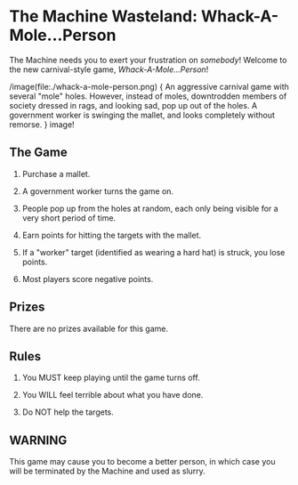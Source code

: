# The Machine Wasteland: Whack-A-Mole...Person

The Machine needs you to exert your frustration on *somebody*! Welcome to the new carnival-style game, *Whack-A-Mole...Person*!

/image(file:./whack-a-mole-person.png) {
An aggressive carnival game with several "mole" holes. However, instead of moles, downtrodden members of society dressed in rags, and looking sad, pop up out of the holes. A government worker is swinging the mallet, and looks completely without remorse.
} image!

## The Game
1. Purchase a mallet.

2. A government worker turns the game on.

3. People pop up from the holes at random, each only being visible for a very short period of time.

4. Earn points for hitting the targets with the mallet.

5. If a "worker" target (identified as wearing a hard hat) is struck, you lose points.

6. Most players score negative points.

## Prizes

There are no prizes available for this game.

## Rules

1. You MUST keep playing until the game turns off.

2. You WILL feel terrible about what you have done.

3. Do NOT help the targets.

## WARNING
This game may cause you to become a better person, in which case you will be terminated by the Machine and used as slurry.
